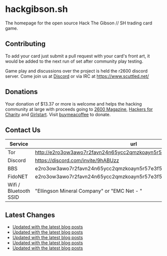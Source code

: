 # hackgibson.sh
The homepage for the open source Hack The Gibson // SH trading card game.


## Contributing

To add your card just submit a pull request with your card's front art, it would be added to the next run of set after community play testing.

Game play and discussions over the project is held the r2600 discord server. Come join us at [Discord](https://discord.com/invite/9hABUzz) or via IRC at https://www.scuttled.net/


## Donations

Your donation of $13.37 or more is welcome and helps the hacking community at large with proceeds going to [2600 Magazine](https://2600.com/), [Hackers for Charity](https://hackersforcharity.org) and [Girlstart](https://girlstart.org).  Visit [buymeacoffee](https://www.buymeacoffee.com/hackgibson.sh) to donate.


## Contact Us

Service | url
-|-
Tor | http://e2ro3ow3awo7r2favn24n65ycc2qmzkoayn5r57e3f56nvjwdcgg32ad.onion
Discord | https://discord.com/invite/9hABUzz
BBS | e2ro3ow3awo7r2favn24n65ycc2qmzkoayn5r57e3f56nvjwdcgg32ad.onion:23
FidoNET | e2ro3ow3awo7r2favn24n65ycc2qmzkoayn5r57e3f56nvjwdcgg32ad.onion:24554
Wifi / Bluetooth SSID | "Ellingson Mineral Company" or "EMC Net - <fidonet address>"

## Latest Changes
<!-- BLOG-POST-LIST:START -->
- [Updated with the latest blog posts](https://github.com/DFW2600/hackgibson.sh/commit/e0eed64290b2a4b54dec80bec2b56c6af23cf3c2)
- [Updated with the latest blog posts](https://github.com/DFW2600/hackgibson.sh/commit/18e8a22903103f1a6ab736201f45342d251dd04e)
- [Updated with the latest blog posts](https://github.com/DFW2600/hackgibson.sh/commit/81e04800b3853c76f1eddffc50cbed88e097383c)
- [Updated with the latest blog posts](https://github.com/DFW2600/hackgibson.sh/commit/805a6cb6ae0af1f26843c8d626d23660f72b928f)
- [Updated with the latest blog posts](https://github.com/DFW2600/hackgibson.sh/commit/e02b7bd7238da948206c8e48faf4e3cb40d950bf)
<!-- BLOG-POST-LIST:END -->
